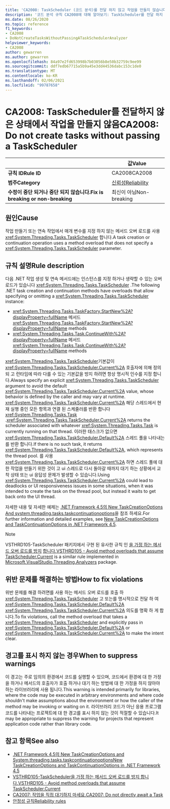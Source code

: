 ```yaml
---
title: 'CA2008: TaskScheduler (코드 분석)를 전달 하지 않고 작업을 만들지 않습니다.'
description: '코드 분석 규칙 CA2008에 대해 알아보기: TaskScheduler를 전달 하지 않고 작업을 만들지 않습니다.'
ms.date: 08/26/2020
ms.topic: reference
f1_keywords:
- CA2008
- DoNotCreateTasksWithoutPassingATaskSchedulerAnalyzer
helpviewer_keywords:
- CA2008
author: gewarren
ms.author: gewarren
ms.openlocfilehash: 84a97e2fd653998b7b03056b8e50b32759c9ee99
ms.sourcegitcommit: ddf7edb67715a5b9a45e3dd44536dabc153c1de0
ms.translationtype: MT
ms.contentlocale: ko-KR
ms.lasthandoff: 02/06/2021
ms.locfileid: "99787658"
---
```

# <a name="ca2008-do-not-create-tasks-without-passing-a-taskscheduler"></a><span data-ttu-id="35d82-103">CA2008: TaskScheduler를 전달하지 않은 상태에서 작업을 만들지 않음</span><span class="sxs-lookup"><span data-stu-id="35d82-103">CA2008: Do not create tasks without passing a TaskScheduler</span></span>

| | <span data-ttu-id="35d82-104">값</span><span class="sxs-lookup"><span data-stu-id="35d82-104">Value</span></span> |
|-|-|
| <span data-ttu-id="35d82-105">**규칙 ID**</span><span class="sxs-lookup"><span data-stu-id="35d82-105">**Rule ID**</span></span> |<span data-ttu-id="35d82-106">CA2008</span><span class="sxs-lookup"><span data-stu-id="35d82-106">CA2008</span></span>|
| <span data-ttu-id="35d82-107">**범주**</span><span class="sxs-lookup"><span data-stu-id="35d82-107">**Category**</span></span> |[<span data-ttu-id="35d82-108">신뢰성</span><span class="sxs-lookup"><span data-stu-id="35d82-108">Reliability</span></span>](reliability-warnings.md)|
| <span data-ttu-id="35d82-109">**수정이 중단 되거나 중단 되지 않습니다.**</span><span class="sxs-lookup"><span data-stu-id="35d82-109">**Fix is breaking or non-breaking**</span></span> |<span data-ttu-id="35d82-110">최신이 아님</span><span class="sxs-lookup"><span data-stu-id="35d82-110">Non-breaking</span></span>|

## <a name="cause"></a><span data-ttu-id="35d82-111">원인</span><span class="sxs-lookup"><span data-stu-id="35d82-111">Cause</span></span>

<span data-ttu-id="35d82-112">작업 만들기 또는 연속 작업에서 매개 변수를 지정 하지 않는 메서드 오버 로드를 사용 <xref:System.Threading.Tasks.TaskScheduler> 합니다.</span><span class="sxs-lookup"><span data-stu-id="35d82-112">A task creation or continuation operation uses a method overload that does not specify a <xref:System.Threading.Tasks.TaskScheduler> parameter.</span></span>

## <a name="rule-description"></a><span data-ttu-id="35d82-113">규칙 설명</span><span class="sxs-lookup"><span data-stu-id="35d82-113">Rule description</span></span>

<span data-ttu-id="35d82-114">다음 .NET 작업 생성 및 연속 메서드에는 인스턴스를 지정 하거나 생략할 수 있는 오버 로드가 있습니다 <xref:System.Threading.Tasks.TaskScheduler> .</span><span class="sxs-lookup"><span data-stu-id="35d82-114">The following .NET task creation and continuation methods have overloads that allow specifying or omitting a <xref:System.Threading.Tasks.TaskScheduler> instance:</span></span>

- <span data-ttu-id="35d82-115"><xref:System.Threading.Tasks.TaskFactory.StartNew%2A?displayProperty=fullName> 메서드</span><span class="sxs-lookup"><span data-stu-id="35d82-115"><xref:System.Threading.Tasks.TaskFactory.StartNew%2A?displayProperty=fullName> methods</span></span>
- <span data-ttu-id="35d82-116"><xref:System.Threading.Tasks.Task.ContinueWith%2A?displayProperty=fullName> 메서드</span><span class="sxs-lookup"><span data-stu-id="35d82-116"><xref:System.Threading.Tasks.Task.ContinueWith%2A?displayProperty=fullName> methods</span></span>

<span data-ttu-id="35d82-117"><xref:System.Threading.Tasks.TaskScheduler>기본값이 <xref:System.Threading.Tasks.TaskScheduler.Current%2A> 호출자에 의해 정의 되 고 런타임에 따라 다를 수 있는 기본값을 방지 하려면 항상 명시적 인수를 지정 합니다.</span><span class="sxs-lookup"><span data-stu-id="35d82-117">Always specify an explicit <xref:System.Threading.Tasks.TaskScheduler> argument to avoid the default <xref:System.Threading.Tasks.TaskScheduler.Current%2A> value, whose behavior is defined by the caller and may vary at runtime.</span></span> <span data-ttu-id="35d82-118"><xref:System.Threading.Tasks.TaskScheduler.Current%2A> 해당 스레드에서 현재 실행 중인 모든 항목과 연결 된 스케줄러를 반환 합니다 <xref:System.Threading.Tasks.Task> .</span><span class="sxs-lookup"><span data-stu-id="35d82-118"><xref:System.Threading.Tasks.TaskScheduler.Current%2A> returns the scheduler associated with whatever <xref:System.Threading.Tasks.Task> is currently running on that thread.</span></span> <span data-ttu-id="35d82-119">이러한 태스크가 없으면 <xref:System.Threading.Tasks.TaskScheduler.Default%2A> 스레드 풀을 나타내는를 반환 합니다.</span><span class="sxs-lookup"><span data-stu-id="35d82-119">If there is no such task, it returns <xref:System.Threading.Tasks.TaskScheduler.Default%2A>, which represents the thread pool.</span></span> <span data-ttu-id="35d82-120">를 사용 <xref:System.Threading.Tasks.TaskScheduler.Current%2A> 하면 스레드 풀에 대 한 작업을 만들기 위한 것이 고 ui 스레드로 다시 돌아갈 때까지 대기 하는 상황에서 교착 상태 또는 ui 응답성 문제가 발생할 수 있습니다.</span><span class="sxs-lookup"><span data-stu-id="35d82-120">Using <xref:System.Threading.Tasks.TaskScheduler.Current%2A> could lead to deadlocks or UI responsiveness issues in some situations, when it was intended to create the task on the thread pool, but instead it waits to get back onto the UI thread.</span></span>

<span data-ttu-id="35d82-121">자세한 내용 및 자세한 예제는 [.NET Framework 4.5의 New TaskCreationOptions And system.threading.tasks.taskcontinuationoptions](https://devblogs.microsoft.com/pfxteam/new-taskcreationoptions-and-taskcontinuationoptions-in-net-4-5/)을 참조 하세요.</span><span class="sxs-lookup"><span data-stu-id="35d82-121">For further information and detailed examples, see [New TaskCreationOptions and TaskContinuationOptions in .NET Framework 4.5](https://devblogs.microsoft.com/pfxteam/new-taskcreationoptions-and-taskcontinuationoptions-in-net-4-5/).</span></span>

> [!NOTE]
> <span data-ttu-id="35d82-122">VSTHRD105-TaskScheduler 패키지에서 구현 된 유사한 규칙 인 [을 가정 하는 메서드 오버 로드를 방지](https://github.com/microsoft/vs-threading/blob/master/doc/analyzers/VSTHRD105.md) [합니다.](https://www.nuget.org/packages/Microsoft.VisualStudio.Threading.Analyzers)</span><span class="sxs-lookup"><span data-stu-id="35d82-122">[VSTHRD105 - Avoid method overloads that assume TaskScheduler.Current](https://github.com/microsoft/vs-threading/blob/master/doc/analyzers/VSTHRD105.md) is a similar rule implemented in [Microsoft.VisualStudio.Threading.Analyzers](https://www.nuget.org/packages/Microsoft.VisualStudio.Threading.Analyzers) package.</span></span>

## <a name="how-to-fix-violations"></a><span data-ttu-id="35d82-123">위반 문제를 해결하는 방법</span><span class="sxs-lookup"><span data-stu-id="35d82-123">How to fix violations</span></span>

<span data-ttu-id="35d82-124">위반 문제를 해결 하려면를 사용 하는 메서드 오버 로드를 호출 하 <xref:System.Threading.Tasks.TaskScheduler> 고 또는를 명시적으로 전달 하 여 <xref:System.Threading.Tasks.TaskScheduler.Default%2A> <xref:System.Threading.Tasks.TaskScheduler.Current%2A> 의도를 명확 하 게 합니다.</span><span class="sxs-lookup"><span data-stu-id="35d82-124">To fix violations, call the method overload that takes a <xref:System.Threading.Tasks.TaskScheduler> and explicitly pass in <xref:System.Threading.Tasks.TaskScheduler.Default%2A> or <xref:System.Threading.Tasks.TaskScheduler.Current%2A> to make the intent clear.</span></span>

## <a name="when-to-suppress-warnings"></a><span data-ttu-id="35d82-125">경고를 표시 하지 않는 경우</span><span class="sxs-lookup"><span data-stu-id="35d82-125">When to suppress warnings</span></span>

<span data-ttu-id="35d82-126">이 경고는 주로 임의의 환경에서 코드를 실행할 수 있으며, 코드에서 환경에 대 한 가정을 하거나 메서드의 호출자가 호출 하거나 대기 하는 방법에 대 한 가정을 하지 않아야 하는 라이브러리에 사용 됩니다.</span><span class="sxs-lookup"><span data-stu-id="35d82-126">This warning is intended primarily for libraries, where the code may be executed in arbitrary environments and where code shouldn't make assumptions about the environment or how the caller of the method may be invoking or waiting on it.</span></span> <span data-ttu-id="35d82-127">라이브러리 코드가 아닌 응용 프로그램 코드를 나타내는 프로젝트에 대 한 경고를 표시 하지 않는 것이 적절할 수 있습니다.</span><span class="sxs-lookup"><span data-stu-id="35d82-127">It may be appropriate to suppress the warning for projects that represent application code rather than library code.</span></span>

## <a name="see-also"></a><span data-ttu-id="35d82-128">참고 항목</span><span class="sxs-lookup"><span data-stu-id="35d82-128">See also</span></span>

- [<span data-ttu-id="35d82-129">.NET Framework 4.5의 New TaskCreationOptions and System.threading.tasks.taskcontinuationoptions</span><span class="sxs-lookup"><span data-stu-id="35d82-129">New TaskCreationOptions and TaskContinuationOptions in .NET Framework 4.5</span></span>](https://devblogs.microsoft.com/pfxteam/new-taskcreationoptions-and-taskcontinuationoptions-in-net-4-5/)
- [<span data-ttu-id="35d82-130">VSTHRD105-TaskScheduler을 가정 하는 메서드 오버 로드를 방지 합니다.</span><span class="sxs-lookup"><span data-stu-id="35d82-130">VSTHRD105 - Avoid method overloads that assume TaskScheduler.Current</span></span>](https://github.com/microsoft/vs-threading/blob/master/doc/analyzers/VSTHRD105.md)
- [<span data-ttu-id="35d82-131">CA2007: 작업을 직접 대기하지 마세요.</span><span class="sxs-lookup"><span data-stu-id="35d82-131">CA2007: Do not directly await a Task</span></span>](ca2007.md)
- [<span data-ttu-id="35d82-132">안정성 규칙</span><span class="sxs-lookup"><span data-stu-id="35d82-132">Reliability rules</span></span>](reliability-warnings.md)
